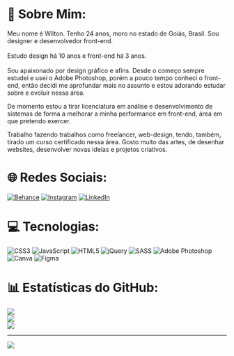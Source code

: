 # 💫 Sobre Mim:
Meu nome é Wilton. Tenho 24 anos, moro no estado de Goiás, Brasil. Sou designer e desenvolvedor front-end.<br><br>Estudo design há 10 anos e front-end há 3 anos.<br><br>Sou apaixonado por design gráfico e afins. Desde o começo sempre estudei e usei o Adobe Photoshop, porém a pouco tempo conheci o front-end, então decidi me aprofundar mais no assunto e estou adorando estudar sobre e evoluir nessa área.

De momento estou a tirar licenciatura em análise e desenvolvimento de sistemas de forma a melhorar a minha performance em front-end, área em que pretendo exercer.

Trabalho fazendo trabalhos como freelancer, web-design, tendo, também, tirado um curso certificado nessa área. Gosto muito das artes, de desenhar websites, desenvolver novas ideias e projetos criativos.


# 🌐 Redes Sociais:
[![Behance](https://img.shields.io/badge/Behance-1769ff?logo=behance&logoColor=white)](https://behance.net/wilalves) [![Instagram](https://img.shields.io/badge/Instagram-%23E4405F.svg?logo=Instagram&logoColor=white)](https://instagram.com/AmajikiWill) [![LinkedIn](https://img.shields.io/badge/LinkedIn-%230077B5.svg?logo=linkedin&logoColor=white)](https://linkedin.com/in/wilalvesmedina) 

# 💻 Tecnologias:
![CSS3](https://img.shields.io/badge/css3-%231572B6.svg?style=for-the-badge&logo=css3&logoColor=white) ![JavaScript](https://img.shields.io/badge/javascript-%23323330.svg?style=for-the-badge&logo=javascript&logoColor=%23F7DF1E) ![HTML5](https://img.shields.io/badge/html5-%23E34F26.svg?style=for-the-badge&logo=html5&logoColor=white) ![jQuery](https://img.shields.io/badge/jquery-%230769AD.svg?style=for-the-badge&logo=jquery&logoColor=white) ![SASS](https://img.shields.io/badge/SASS-hotpink.svg?style=for-the-badge&logo=SASS&logoColor=white) ![Adobe Photoshop](https://img.shields.io/badge/adobephotoshop-%2331A8FF.svg?style=for-the-badge&logo=adobephotoshop&logoColor=white) ![Canva](https://img.shields.io/badge/Canva-%2300C4CC.svg?style=for-the-badge&logo=Canva&logoColor=white) 	![Figma](https://img.shields.io/badge/figma-%23F24E1E.svg?style=for-the-badge&logo=figma&logoColor=white)
# 📊 Estatísticas do GitHub:
![](https://github-readme-stats.vercel.app/api?username=WilAlvesMedina&theme=radical&hide_border=true&include_all_commits=true&count_private=false)<br/>
![](https://github-readme-streak-stats.herokuapp.com/?user=WilAlvesMedina&theme=radical&hide_border=true)<br/>
![](https://github-readme-stats.vercel.app/api/top-langs/?username=WilAlvesMedina&theme=radical&hide_border=true&include_all_commits=true&count_private=false&layout=compact)

---
[![](https://visitcount.itsvg.in/api?id=WilAlvesMedina&icon=5&color=11)](https://visitcount.itsvg.in)

<!-- Proudly created with GPRM ( https://gprm.itsvg.in ) -->
